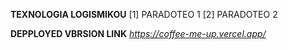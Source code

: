 __TEXNOLOGIA LOGISMIKOU__
[1] PARADOTEO 1 
[2] PARADOTEO 2

**DEPPLOYED VBRSION LINK**
_https://coffee-me-up.vercel.app/_


